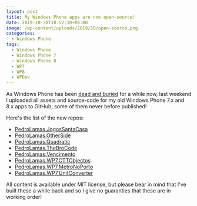 ```yaml
---
layout: post
title: My Windows Phone apps are now open-source!
date: 2019-10-30T10:52:10+00:00
image: /wp-content/uploads/2019/10/open-source.png
categories:
  - Windows Phone
tags:
  - Windows Phone
  - Windows Phone 7
  - Windows Phone 8
  - WP7
  - WP8
  - WPDev
---
```


As Windows Phone has been [dead and buried](/2017/07/10/windows-phone-is-officially-dead/) for a while now, last weekend I uploaded all assets and source-code for my old Windows Phone 7.x and 8.x apps to GitHub, some of them never before published!

Here's the list of the new repos:

- [PedroLamas.JogosSantaCasa](https://github.com/PedroLamas/PedroLamas.JogosSantaCasa)
- [PedroLamas.OtherSide](https://github.com/PedroLamas/PedroLamas.OtherSide)
- [PedroLamas.Quadratic](https://github.com/PedroLamas/PedroLamas.Quadratic)
- [PedroLamas.TheBroCode](https://github.com/PedroLamas/PedroLamas.TheBroCode)
- [PedroLamas.Vencimento](https://github.com/PedroLamas/PedroLamas.Vencimento)
- [PedroLamas.WP7.CTTObjectos](https://github.com/PedroLamas/PedroLamas.WP7.CTTObjectos)
- [PedroLamas.WP7.MetroNoPorto](https://github.com/PedroLamas/PedroLamas.WP7.MetroNoPorto)
- [PedroLamas.WP7.UnitConverter](https://github.com/PedroLamas/PedroLamas.WP7.UnitConverter)

All content is available under MIT license, but please bear in mind that I've built these a while back and so I give no guaranties that these are in working order!
